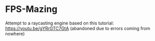 # FPS-Mazing
Attempt to a raycasting engine based on this tutorial: https://youtu.be/gYRrGTC7GtA (abandoned due to errors coming from nowhere) 
